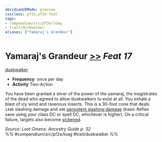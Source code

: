 ```yaml
---
obsidianUIMode: preview
cssclass: pf2e,pf2e-feat
tags:
- compendium/src/pf2e/loag
- trait/duskwalker
aliases: ["Yamaraj's Grandeur"]
---
```

# Yamaraj's Grandeur  [>>](chapter-9-playing-the-game.md#Actions "Two-Action") *Feat 17*  
[duskwalker](duskwalker-apg.md "Duskwalker Ancestry & Heritage Trait")  

- **Frequency**: once per day
- **Activity** Two-Action

You have been granted a sliver of the power of the yamaraj, the magistrates of the dead who agreed to allow duskwalkers to exist at all. You exhale a blast of icy wind and ravenous insects. This is a 30-foot cone that deals `14d6` slashing damage and `4d6` [persistent slashing damage](conditions.md#Persistent%20Damage) (basic Reflex save using your class DC or spell DC, whichever is higher). On a critical failure, targets also become [sickened](conditions.md#Sickened).

*Source: Lost Omens: Ancestry Guide p. 32*  
%% #compendium/src/pf2e/loag #trait/duskwalker %%
